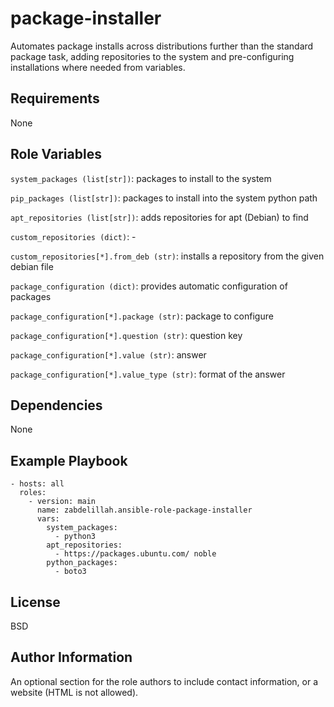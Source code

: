 package-installer
=========

Automates package installs across distributions further than the standard package
task, adding repositories to the system and pre-configuring installations where
needed from variables.

Requirements
------------

None

Role Variables
--------------

`system_packages (list[str])`: packages to install to the system

`pip_packages (list[str])`: packages to install into the system python path


`apt_repositories (list[str])`: adds repositories for apt (Debian) to find

`custom_repositories (dict)`: -

`custom_repositories[*].from_deb (str)`: installs a repository from the given debian file


`package_configuration (dict)`: provides automatic configuration of packages

`package_configuration[*].package (str)`: package to configure

`package_configuration[*].question (str)`: question key

`package_configuration[*].value (str)`: answer

`package_configuration[*].value_type (str)`: format of the answer

Dependencies
------------

None

Example Playbook
----------------

```
- hosts: all
  roles:
    - version: main
      name: zabdelillah.ansible-role-package-installer
      vars:
        system_packages:
          - python3
        apt_repositories:
          - https://packages.ubuntu.com/ noble
        python_packages:
          - boto3
```

License
-------

BSD

Author Information
------------------

An optional section for the role authors to include contact information, or a website (HTML is not allowed).
